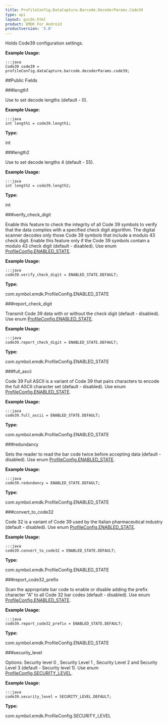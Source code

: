 ```yaml
---
title: ProfileConfig.DataCapture.Barcode.DecoderParams.Code39
type: api
layout: guide.html
product: EMDK For Android
productversion: '5.0'
---
```



Holds Code39 configuration settings. 
 

**Example Usage:**
	
	:::java	
	Code39 code39 = profileConfig.dataCapture.barcode.decoderParams.code39;


##Public Fields

###length1

Use to set decode lengths (default - 0).
 
 

**Example Usage:**
	
	:::java	
	int length1 = code39.length1;


**Type:**

int

###length2

Use to set decode lengths 4 (default - 55).
 
 

**Example Usage:**
	
	:::java	
	int length2 = code39.length2;


**Type:**

int

###verify_check_digit

Enable this feature to check the integrity of all Code 39 symbols to verify that the data complies with a specified check digit algorithm. 
 The digital scanner decodes only those Code 39 symbols that include a modulo 43 check digit. 
 Enable this feature only if the Code 39 symbols contain a modulo 43 check digit (default - disabled).
 Use enum [ ProfileConfig.ENABLED_STATE](../ProfileConfig-ENABLED_STATE). 
 
 

**Example Usage:**
	
	:::java	
	code39.verify_check_digit = ENABLED_STATE.DEFAULT;


**Type:**

com.symbol.emdk.ProfileConfig.ENABLED_STATE

###report_check_digit

Transmit Code 39 data with or without the check digit (default - disabled).
 Use enum [ ProfileConfig.ENABLED_STATE](../ProfileConfig-ENABLED_STATE). 
 
 

**Example Usage:**
	
	:::java	
	code39.report_check_digit = ENABLED_STATE.DEFAULT;


**Type:**

com.symbol.emdk.ProfileConfig.ENABLED_STATE

###full_ascii

Code 39 Full ASCII is a variant of Code 39 that pairs characters to encode the full ASCII character set (default - disabled).
 Use enum [ ProfileConfig.ENABLED_STATE](../ProfileConfig-ENABLED_STATE). 
 
 

**Example Usage:**
	
	:::java	
	code39.full_ascii = ENABLED_STATE.DEFAULT;


**Type:**

com.symbol.emdk.ProfileConfig.ENABLED_STATE

###redundancy

Sets the reader to read the bar code twice before accepting data (default - disabled).
 Use enum [ ProfileConfig.ENABLED_STATE](../ProfileConfig-ENABLED_STATE). 
 
 

**Example Usage:**
	
	:::java	
	code39.redundancy = ENABLED_STATE.DEFAULT;


**Type:**

com.symbol.emdk.ProfileConfig.ENABLED_STATE

###convert_to_code32

Code 32 is a variant of Code 39 used by the Italian pharmaceutical industry (default - disabled).
 Use enum [ ProfileConfig.ENABLED_STATE](../ProfileConfig-ENABLED_STATE). 
 
 

**Example Usage:**
	
	:::java	
	code39.convert_to_code32 = ENABLED_STATE.DEFAULT;


**Type:**

com.symbol.emdk.ProfileConfig.ENABLED_STATE

###report_code32_prefix

Scan the appropriate bar code to enable or disable adding the prefix character "A" to all Code 32 bar codes (default - disabled).
 Use enum [ ProfileConfig.ENABLED_STATE](../ProfileConfig-ENABLED_STATE). 
 
 

**Example Usage:**
	
	:::java	
	code39.report_code32_prefix = ENABLED_STATE.DEFAULT;


**Type:**

com.symbol.emdk.ProfileConfig.ENABLED_STATE

###security_level

Options: Security level 0 , Security Level 1 , Security Level 2 and Security Level 3 (default - Security level 1).
 Use enum [ ProfileConfig.SECURITY_LEVEL](../ProfileConfig-SECURITY_LEVEL). 
 
 

**Example Usage:**
	
	:::java	
	code39.security_level = SECURITY_LEVEL.DEFAULT;


**Type:**

com.symbol.emdk.ProfileConfig.SECURITY_LEVEL





